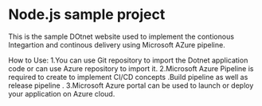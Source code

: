Node.js sample project
==================================
This is the sample DOtnet website used to implement the contionous Integartion and continous delivery using Microsoft AZure pipeline.

How to Use:
1.You can use Git repository to import the Dotnet application code or can use Azure repository to import it.
2.Microsoft Azure Pipeline is required to create to implement CI/CD concepts .Build pipeline as well as release pipeline .
3.Microsoft Azure portal can be used to launch or deploy your application on Azure cloud.


